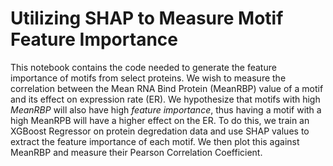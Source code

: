 # Utilizing SHAP to Measure Motif Feature Importance
This notebook contains the code needed to generate the feature importance of motifs from select proteins. We wish to measure the correlation between the Mean RNA Bind Protein (MeanRBP) value of a motif and its effect on expression rate (ER). We hypothesize that motifs with high *MeanRBP* will also have high *feature importance*, thus having a motif with a high MeanRPB will have a higher effect on the ER. To do this, we train an XGBoost Regressor on protein degredation data and use SHAP values to extract the feature importance of each motif. We then plot this against MeanRBP and measure their Pearson Correlation Coefficient. 
